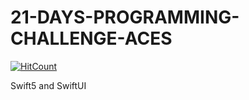 # 21-DAYS-PROGRAMMING-CHALLENGE-ACES
[![HitCount](http://hits.dwyl.com/sagarhedaoo/21-DAYS-PROGRAMMING-CHALLENGE-ACES.svg)](http://hits.dwyl.com/sagarhedaoo/21-DAYS-PROGRAMMING-CHALLENGE-ACES)

 Swift5 and SwiftUI
